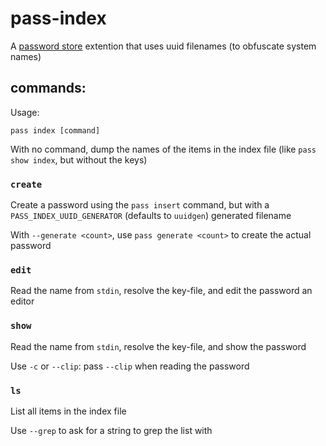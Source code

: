 # pass-index

A [password store](https://www.passwordstore.org/) extention that uses uuid filenames (to obfuscate system names)

## commands:

Usage:

```
pass index [command]
```

With no command, dump the names of the items in the index file (like `pass show index`, but without the keys)

### `create`

Create a password using the `pass insert` command, but with a `PASS_INDEX_UUID_GENERATOR` (defaults to `uuidgen`) generated filename

With `--generate <count>`, use `pass generate <count>` to create the actual password

### `edit`

Read the name from `stdin`, resolve the key-file, and edit the password an editor

### `show`

Read the name from `stdin`, resolve the key-file, and show the password

Use `-c` or `--clip`: pass `--clip` when reading the password

### `ls`

List all items in the index file

Use `--grep` to ask for a string to grep the list with
